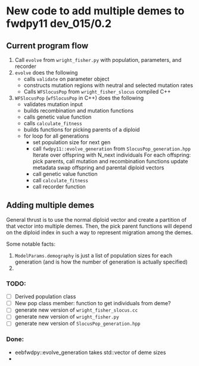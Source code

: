 # New code to add multiple demes to fwdpy11 dev_015/0.2

## Current program flow

1. Call `evolve` from `wright_fisher.py` with population, parameters, and recorder
2. `evolve` does the following
   - calls `validate` on parameter object
   - constructs mutation regions with neutral and selected mutation rates
   - Calls `WFSlocusPop` from `wright_fisher_slocus` compiled C++
3. `WFSlocusPop` (`wfSlocusPop` in C++) does the following
   - validates mutation input
   - builds recombination and mutation functions
   - calls genetic value function
   - calls `calculate_fitness`
   - builds functions for picking parents of a diploid
   - for loop for all generations
	   * set population size for next gen
	   * call `fwdpy11::evolve_generation` from `SlocusPop_generation.hpp`
		   Iterate over offspring with N_next individuals
		   For each offspring: 
			   pick parents, 
			   call mutation and recombination functions
			   update metadata
			   swap offspring and parental diploid vectors
	   * call genetic value function
	   * call `calculate_fitness`
	   * call recorder function

## Adding multiple demes

General thrust is to use the normal diploid vector and create a partition of that vector into multiple demes. Then, the pick parent functions will depend on the diploid index in such a way to represent migration among the demes.

Some notable facts:
1. `ModelParams.demography` is just a list of population sizes for each generation (and is how the number of generation is actually specified)
2. 

### TODO:

- [ ] Derived population class
- [ ] New pop class member: function to get individuals from deme?
- [ ] generate new version of `wright_fisher_slocus.cc`
- [ ] generate new version of `wright_fisher.py`
- [ ] generate new version of `SlocusPop_generation.hpp`

### Done:

- eebfwdpy::evolve_generation takes std::vector of deme sizes
- 
